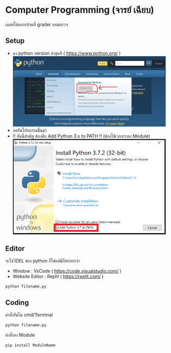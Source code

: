 # Computer Programming  (จารย์ เฉียบ)

เฉลยโค้ดการบ้านที่ grader ยอมตรวจ


## Setup
- ลง python version ล่าสุดที (  https://www.python.org/ )
![alt text](https://raw.githubusercontent.com/thelastcat15/Com-Pro/main/src/Screenshot%202023-09-04%20233247.png)
- กดรันโปรแกรมขึ้นมา
- !! อันนี้สำคัญ ต้องติ้ก Add Python 3.x to PATH  !!     (ต้องใช้เวลาเราลง Module)
![alt text](https://raw.githubusercontent.com/thelastcat15/Com-Pro/main/src/Screenshot%202023-09-04%20233.png)


## Editor
จะใช ้IDEL ของ python ก็ได้แต่มีก็สบายกว่า
- Window : VsCode ( https://code.visualstudio.com/ )
- Website Editor : Replit ( https://replit.com/ )
```python
python filename.py
```


## Coding

คำสั่งรันใน cmd/Terminal
```python
python filename.py
```
คำสั่งลง Module
```python
pip install ModuleName
```
